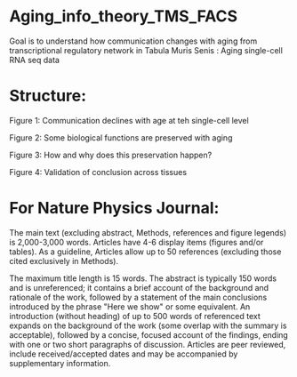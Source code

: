 # Aging_info_theory_TMS_FACS
Goal is to understand how communication changes with aging from transcriptional regulatory network in Tabula Muris Senis : Aging single-cell RNA seq data

# Structure:
Figure 1: Communication declines with age at teh single-cell level 

Figure 2: Some biological functions are preserved with aging

Figure 3: How and why does this preservation happen?

Figure 4: Validation of conclusion across tissues

# For Nature Physics Journal:

The main text (excluding abstract, Methods, references and figure legends) is 2,000-3,000 words. Articles have 4-6 display items (figures and/or tables). As a guideline, Articles allow up to 50 references (excluding those cited exclusively in Methods).

The maximum title length is 15 words. The abstract is typically 150 words and is unreferenced; it contains a brief account of the background and rationale of the work, followed by a statement of the main conclusions introduced by the phrase "Here we show" or some equivalent. An introduction (without heading) of up to 500 words of referenced text expands on the background of the work (some overlap with the summary is acceptable), followed by a concise, focused account of the findings, ending with one or two short paragraphs of discussion. Articles are peer reviewed, include received/accepted dates and may be accompanied by supplementary information.


